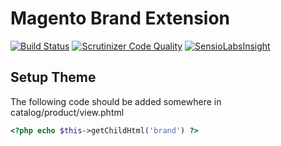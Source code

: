 # Magento Brand Extension

[![Build Status](https://travis-ci.org/andrewkett/Ak_Brands.svg)](https://travis-ci.org/andrewkett/Ak_Brands) [![Scrutinizer Code Quality](https://scrutinizer-ci.com/g/andrewkett/Ak_Brands/badges/quality-score.png?b=master)](https://scrutinizer-ci.com/g/andrewkett/Ak_Brands/?branch=master) [![SensioLabsInsight](https://insight.sensiolabs.com/projects/c0bdb610-baad-414d-8b09-f3a4136912c8/mini.png)](https://insight.sensiolabs.com/projects/c0bdb610-baad-414d-8b09-f3a4136912c8)

## Setup Theme

The following code should be added somewhere in catalog/product/view.phtml

```php
<?php echo $this->getChildHtml('brand') ?>
```
